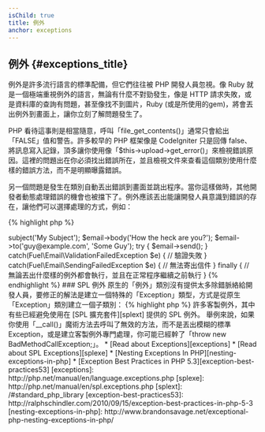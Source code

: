 ```yaml
---
isChild: true
title: 例外
anchor: exceptions
---
```


## 例外 {#exceptions_title}

例外是許多流行語言的標準配備，但它們往往被 PHP 開發人員忽視。像 Ruby 就是一個極端重視例外的語言，無論有什麼不對勁發生，像是 HTTP 請求失敗，或是資料庫的查詢有問題，甚至像找不到圖片，Ruby (或是所使用的gem)，將會丟出例外到畫面上，讓你立刻了解問題發生了。

PHP 看待這事則是相當隨意，呼叫「file_get_contents()」通常只會給出「FALSE」值和警告。許多較早的 PHP 框架像是 CodeIgniter 只是回傳 false、將訊息寫入記錄，頂多讓你使用像「$this->upload->get_error()」來檢視錯誤原因。這裡的問題出在你必須找出錯誤所在，並且檢視文件來查看這個類別使用什麼樣的錯誤方法，而不是明顯曝露錯誤。

另一個問題是發生在類別自動丟出錯誤到畫面並跳出程序。當你這樣做時，其他開發者動態處理錯誤的機會也被擋下了。例外應該丟出能讓開發人員意識到錯誤的存在，讓他們可以選擇處理的方式，例如：

{% highlight php %}
<?php
$email = new Fuel\Email;
$email->subject('My Subject');
$email->body('How the heck are you?');
$email->to('guy@example.com', 'Some Guy');

try
{
    $email->send();
}
catch(Fuel\Email\ValidationFailedException $e)
{
    // 驗證失敗
}
catch(Fuel\Email\SendingFailedException $e)
{
    // 無法寄出信件
}
finally
{
    // 無論丟出什麼樣的例外都會執行，並且在正常程序繼續之前執行
}
{% endhighlight %}

### SPL 例外

原生的「例外」類別沒有提供太多除錯脈絡給開發人員，要修正的解法是建立一個特殊的「Exception」類型，方式是從原生「Exception」類別建立一個子類別：

{% highlight php %}
<?php
class ValidationException extends Exception {}
{% endhighlight %}

如此一來，可以加入多重 catch 區塊，並且依不同的例外分別處理。這也可以建立<em>許多</em>客製例外，其中有些已經避免使用在 [SPL 擴充套件][splext] 提供的 SPL 例外。

舉例來說，如果你使用「__call()」魔術方法去呼叫了無效的方法，而不是丟出模糊的標準 Exception，或是建立客製例外專門處理，你可能已經幹了「throw new BadMethodCallException;」。

* [Read about Exceptions][exceptions]
* [Read about SPL Exceptions][splexe]
* [Nesting Exceptions In PHP][nesting-exceptions-in-php]
* [Exception Best Practices in PHP 5.3][exception-best-practices53]

[exceptions]: http://php.net/manual/en/language.exceptions.php
[splexe]: http://php.net/manual/en/spl.exceptions.php
[splext]: /#standard_php_library
[exception-best-practices53]: http://ralphschindler.com/2010/09/15/exception-best-practices-in-php-5-3
[nesting-exceptions-in-php]: http://www.brandonsavage.net/exceptional-php-nesting-exceptions-in-php/
